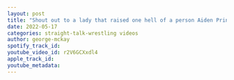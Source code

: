 ```yaml
---
layout: post
title: "Shout out to a lady that raised one hell of a person Aiden Prince. 🙏"
date: 2022-05-17
categories: straight-talk-wrestling videos
author: george-mckay
spotify_track_id: 
youtube_video_id: r2V6GCXxdl4
apple_track_id: 
youtube_metadata: 
---
```

